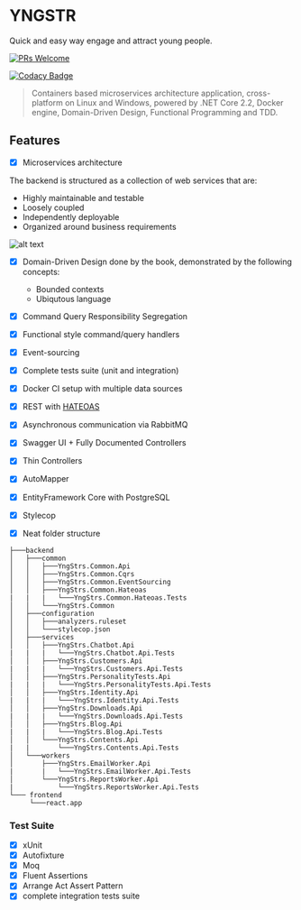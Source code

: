 # YNGSTR
Quick and easy way engage and attract young people.

[![PRs Welcome](https://img.shields.io/badge/PRs-welcome-brightgreen.svg)](http://makeapullrequest.com)

[![Codacy Badge](https://api.codacy.com/project/badge/Grade/e70ea46c375d420684d7e4b0cf4bc51b)](https://www.codacy.com/manual/profjordanov/AspReactDddCqrsEventSourcingHateoas?utm_source=github.com&amp;utm_medium=referral&amp;utm_content=profjordanov/AspReactDddCqrsEventSourcingHateoas&amp;utm_campaign=Badge_Grade)

>  Containers based microservices architecture application, cross-platform on Linux and Windows, powered by .NET Core 2.2, Docker engine, Domain-Driven Design, Functional Programming and TDD. 

## Features
- [x] Microservices architecture

 The backend is structured as a collection of web services that are:
  - Highly maintainable and testable
  - Loosely coupled
  - Independently deployable
  - Organized around business requirements
  
![alt text](https://raw.githubusercontent.com/profjordanov/AspReactDddCqrsEventSourcingHateoas/master/docs/architecture_overview_landscape.png)


- [x] Domain-Driven Design done by the book, demonstrated by the following concepts:
  - Bounded contexts
  - Ubiqutous language
  
- [x] Command Query Responsibility Segregation

- [x] Functional style command/query handlers

- [x] Event-sourcing

- [x] Complete tests suite (unit and integration)

- [x] Docker CI setup with multiple data sources

- [x] REST with [HATEOAS](https://en.wikipedia.org/wiki/HATEOAS)

- [x] Asynchronous communication via RabbitMQ
  
- [x] Swagger UI + Fully Documented Controllers

- [x] Thin Controllers

- [x] AutoMapper

- [x] EntityFramework Core with PostgreSQL

- [x] Stylecop

- [x] Neat folder structure

```
├───backend
│   ├───common
│   │   ├───YngStrs.Common.Api
│   │   ├───YngStrs.Common.Cqrs
│   │   ├───YngStrs.Common.EventSourcing
│   │   ├───YngStrs.Common.Hateoas
|   |   |   └───YngStrs.Common.Hateoas.Tests  
│   │   └───YngStrs.Common
│   ├───configuration
│   │   ├───analyzers.ruleset
│   │   └───stylecop.json
│   ├───services
│   │   ├───YngStrs.Chatbot.Api
|   |   |   └───YngStrs.Chatbot.Api.Tests
│   │   ├───YngStrs.Customers.Api
|   |   |   └───YngStrs.Customers.Api.Tests
│   │   ├───YngStrs.PersonalityTests.Api
|   |   |   └───YngStrs.PersonalityTests.Api.Tests
│   │   ├───YngStrs.Identity.Api
|   |   |   └───YngStrs.Identity.Api.Tests
│   │   ├───YngStrs.Downloads.Api
|   |   |   └───YngStrs.Downloads.Api.Tests
│   │   ├───YngStrs.Blog.Api
|   |   |   └───YngStrs.Blog.Api.Tests
│   │   └───YngStrs.Contents.Api
|   |       └───YngStrs.Contents.Api.Tests
│   └───workers
│       ├───YngStrs.EmailWorker.Api
|       |   └───YngStrs.EmailWorker.Api.Tests
│       └───YngStrs.ReportsWorker.Api
|           └───YngStrs.ReportsWorker.Api.Tests
└─── frontend
     └───react.app    
```
### Test Suite
- [x] xUnit
- [x] Autofixture
- [x] Moq
- [x] Fluent Assertions
- [x] Arrange Act Assert Pattern
- [x] complete integration tests suite
